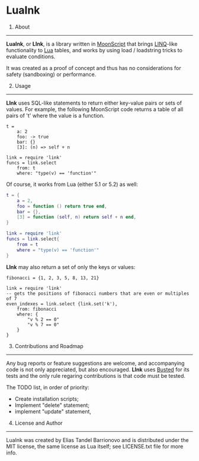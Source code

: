 LuaInk
======

1. About
-----

**LuaInk**, or **LInk**, is a library written in [MoonScript](http://moonscript.org) that brings [LINQ](http://en.wikipedia.org/wiki/Language_Integrated_Query)-like
functionality to [Lua](http://www.lua.org/) tables, and works by using load / loadstring tricks to evaluate conditions.

It was created as a proof of concept and thus has no considerations for safety
(sandboxing) or performance.

2. Usage
-----

**LInk** uses SQL-like statements to return either key-value pairs or sets of values.
For example, the following MoonScript code returns a table of all pairs
of 't' where the value is a function.

```moonscript
t =
    a: 2
    foo: -> true
    bar: {}
    [3]: (n) => self + n

link = require 'link'
funcs = link.select
    from: t
    where: "type(v) == 'function'"
```

Of course, it works from Lua (either 5.1 or 5.2) as well:
```lua
t = {
    a = 2, 
    foo = function () return true end,
    bar = {}, 
    [3] = function (self, n) return self + n end,
}

link = require 'link'
funcs = link.select{
    from = t
    where = "type(v) == 'function'"
}

```

**LInk** may also return a set of only the keys or values:

```moonscript
fibonacci = {1, 2, 3, 5, 8, 13, 21}

link = require 'link'
-- gets the positions of fibonacci numbers that are even or multiples of 7
even_indexes = link.select {link.set('k'),
    from: fibonacci
    where: {
        "v % 2 == 0"
        "v % 7 == 0"
    }
}
```

3. Contributions and Roadmap
-----

Any bug reports or feature suggestions are welcome, and accompanying code is not
only appreciated, but also encouraged. **LInk** uses [Busted]() for its tests and
the only rule regaring contributions is that code must be tested.

The TODO list, in order of priority:
 * Create installation scripts;
 * Implement "delete" statement;
 * implement "update" statement,

4. License and Author
-----

LuaInk was created by Elias Tandel Barrionovo and is distributed under the MIT license, the same license as Lua itself; see LICENSE.txt file for more info. 
